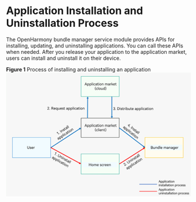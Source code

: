 # Application Installation and Uninstallation Process


The OpenHarmony bundle manager service module provides APIs for installing, updating, and uninstalling applications. You can call these APIs when needed. After you release your application to the application market, users can install and uninstall it on their device.


  **Figure 1** Process of installing and uninstalling an application 
![hap-intall-uninstall](figures/hap-intall-uninstall.png)
